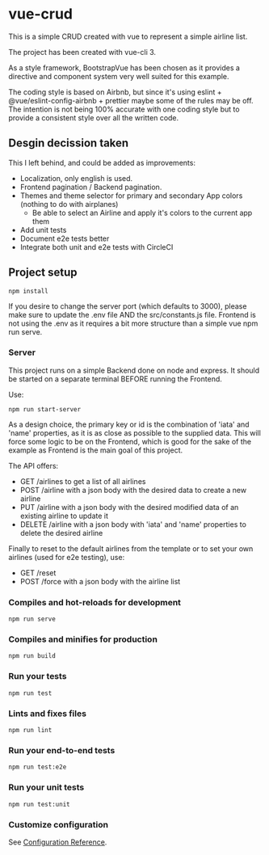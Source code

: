 # vue-crud

This is a simple CRUD created with vue to represent a simple airline list.

The project has been created with vue-cli 3.

As a style framework, BootstrapVue has been chosen as it provides a directive and component system very well suited for this example.

The coding style is based on Airbnb, but since it's using eslint + @vue/eslint-config-airbnb + prettier maybe some of the rules may be off. The intention is not being 100% accurate with one coding style but to provide a consistent style over all the written code.

## Desgin decission taken

This I left behind, and could be added as improvements:

- Localization, only english is used.
- Frontend pagination / Backend pagination.
- Themes and theme selector for primary and secondary App colors (nothing to do with airplanes)
  - Be able to select an Airline and apply it's colors to the current app them
- Add unit tests
- Document e2e tests better
- Integrate both unit and e2e tests with CircleCI

## Project setup

```
npm install
```

If you desire to change the server port (which defaults to 3000), please make sure to update the .env file AND the src/constants.js file.
Frontend is not using the .env as it requires a bit more structure than a simple vue npm run serve.

### Server

This project runs on a simple Backend done on node and express. It should be started on a separate terminal BEFORE running the Frontend.

Use:

```
npm run start-server
```

As a design choice, the primary key or id is the combination of 'iata' and 'name' properties, as it is as close as possible to the supplied data. This will force some logic to be on the Frontend, which is good for the sake of the example as Frontend is the main goal of this project.

The API offers:

- GET /airlines to get a list of all airlines
- POST /airline with a json body with the desired data to create a new airline
- PUT /airline with a json body with the desired modified data of an existing airline to update it
- DELETE /airline with a json body with 'iata' and 'name' properties to delete the desired airline

Finally to reset to the default airlines from the template or to set your own airlines (used for e2e testing), use:

- GET /reset
- POST /force with a json body with the airline list

### Compiles and hot-reloads for development

```
npm run serve
```

### Compiles and minifies for production

```
npm run build
```

### Run your tests

```
npm run test
```

### Lints and fixes files

```
npm run lint
```

### Run your end-to-end tests

```
npm run test:e2e
```

### Run your unit tests

```
npm run test:unit
```

### Customize configuration

See [Configuration Reference](https://cli.vuejs.org/config/).
